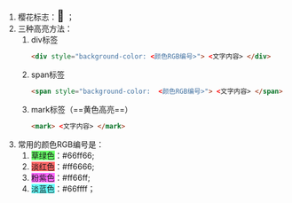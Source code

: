 1. 樱花标志：<big><big>🌸</big></big> ；
2. 三种高亮方法： 
    1. div标签
        ```html
        <div style="background-color: <颜色RGB编号>"> <文字内容> </div>
        ```  
    2. span标签  
        ```html
        <span style="background-color:  <颜色RGB编号>"> <文字内容> </span>
        ```  
    3. mark标签（==黄色高亮==）  
        ```html
        <mark> <文字内容> </mark>
        ```   
3. 常用的颜色RGB编号是：  
    1.  <span style="background-color: #66ff66">草绿色</span>：#66ff66;  
    2. <span style="background-color: #ff6666">淡红色</span>：#ff6666;  
    3. <span style="background-color: #ff66ff">粉紫色</span>：#ff66ff;  
    4. <span style="background-color: #66ffff">淡蓝色</span>：#66ffff； 


 